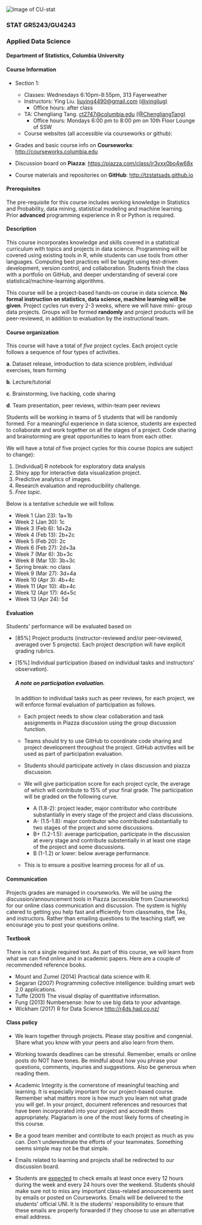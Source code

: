 ![Image of CU-stat](http://res.cloudinary.com/tz33cu/image/upload/c_scale,w_583/v1531255959/Screen_Shot_2018-07-10_at_4.52.02_PM_boejm8.png)

### STAT GR5243/GU4243
### Applied Data Science

#### Department of Statistics, Columbia University 

#### Course Information

* Section 1:

	* Classes: Wednesdays 6:10pm-8:55pm, 313 Fayerweather
	* Instructors: Ying Liu.  <liuying4490@gmail.com> [(@yingliug)](https://github.com/yingliug)
		* Office hours: after class
	* TA: Chengliang Tang. <ct2747@columbia.edu> [(@ChengliangTang)](http://github.com/ChengliangTang)
		* Office hours: Mondays 6:00 pm to 8:00 pm on 10th Floor Lounge of SSW
	* Course websites (all accessible via courseworks or github): 

* Grades and basic course info on **Courseworks**: <http://courseworks.columbia.edu>
* Discussion board on **Piazza**: <https://piazza.com/class/jr3vxx0bo4w68x>
* Course materials and repositories on **GitHub**: <http://tzstatsads.github.io>
 
#### Prerequisites
The pre-requisite for this course includes working knowledge in Statistics and Probability, data mining, statistical modeling and machine learning. Prior **advanced** programming experience in R or Python is required. 

#### Description  
This course incorporates knowledge and skills covered in a statistical curriculum with topics and projects in data science. Programming will be covered using existing tools in R, while students can use tools from other languages. Computing best practices will be taught using test-driven development, version control, and collaboration. Students finish the class with a portfolio on GitHub, and deeper understanding of several core statistical/machine-learning algorithms. 

This course will be a project-based hands-on course in data science. **No formal instruction on statistics, data science, machine learning will be given**. Project cycles run every 2-3 weeks, where we will have mini- group data projects. Groups will be formed **randomly** and project products will be peer-reviewed, in addition to evaluation by the instructional team.

#### Course organization
This course will have a total of *five* project cycles. Each project cycle follows a sequence of four types of activities. 

**a**. Dataset release, introduction to data science problem, individual exercises, team forming

**b**. Lecture/tutorial

**c**. Brainstorming, live hacking, code sharing

**d**. Team presentation, peer reviews, within-team peer reviews

Students will be working in teams of 5 students that will be randomly formed. For a meaningful experience in data science, students are expected to collaborate and work together on all the stages of a project. Code sharing and brainstorming are great opportunities to learn from each other. 

We will have a total of five project cycles for this course (topics are subject to change):

1. [Individual] R notebook for exploratory data analysis 
2. Shiny app for interactive data visualization project.
3. Predictive analytics of images.
4. Research evaluation and reproducibility challenge.
5. *Free topic*.

Below is a tentative schedule we will follow.

+ Week 1 (Jan 23): 1a+1b
+ Week 2 (Jan 30): 1c
+ Week 3 (Feb 6): 1d+2a
+ Week 4 (Feb 13): 2b+2c
+ Week 5 (Feb 20): 2c
+ Week 6 (Feb 27): 2d+3a
+ Week 7 (Mar 6): 3b+3c
+ Week 8 (Mar 13): 3b+3c
+ Spring break: no class
+ Week 9 (Mar 27): 3d+4a
+ Week 10 (Apr 3): 4b+4c
+ Week 11 (Apr 10): 4b+4c
+ Week 12 (Apr 17): 4d+5c
+ Week 13 (Apr 24): 5d

#### Evaluation

Students' performance will be evaluated based on 

* [85%] Project products (instructor-reviewed and/or peer-reviewed, averaged over 5 projects). Each project description will have explicit grading rubrics. 
* [15%] Individual participation (based on individual tasks and instructors' observation).

	##### A note on participation evaluation. 
	In addition to individual tasks such as peer reviews, for each project, we will enforce formal evaluation of participation as follows. 
	
	* Each project needs to show clear collaboration and task assignments in Piazza discussion using the group discussion function. 
	* Teams should try to use GitHub to coordinate code sharing and project development throughout the project. GitHub activities will be used as part of participation evaluation. 
	* Students should participate actively in class discussion and piazza discussion. 
	* We will give participation score for each project cycle, the average of which will contribute to 15% of your final grade. The participation will be graded on the following curve. 
	
		* A (1.8-2): project leader, major contributor who contribute substantially in every stage of the project and class discussions. 
		* A- (1.5-1.8): major contributor who contributed substantially to two stages of the project and some discussions. 
		* B+ (1.2-1.5): average participation, participate in the discussion at every stage and contribute substentially in at least one stage of the project and some discussions. 
		* B (1-1.2) or lower: below average performance.   
	* This is to ensure a positive learning process for all of us.  

#### Communication
Projects grades are managed in courseworks. We will be using the discussion/announcement tools in Piazza (accessible from Courseworks) for our online class communication and discussion. The system is highly catered to getting you help fast and efficiently from classmates, the TAs, and instructors. Rather than emailing questions to the teaching staff, we encourage you to post your questions online.

#### Textbook
There is not a single required text. As part of this course, we will learn from what we can find online and in academic papers. Here are a couple of recommended reference books. 

+ Mount and Zumel (2014) Practical data science with R.
+ Segaran (2007) Programming collective intelligence: building smart web 2.0 applications.
+ Tuffe (2001) The visual display of quantitative information.
+ Fung (2013) Numbersense: how to use big data to your advantage.
+ Wickham (2017) R for Data Science http://r4ds.had.co.nz/

#### Class policy

* We learn together through projects. Please stay positive and congenial. Share what you know with your peers and also learn from them.

* Working towards deadlines can be stressful. Remember, emails or online posts do NOT have tones. Be mindful about how you phrase your questions, comments, inquries and suggestions. Also be generous when reading them. 

* Academic Integrity is the cornerstone of meaningful teaching and learning. It is especially important for our project-based course. Remember what matters more is how much you learn not what grade you will get. In your project, document references and resources that have been incorporated into your project and accredit them appropriately. Plagiarism is one of the most likely forms of cheating in this course. 

* Be a good team member and contribute to each project as much as you can. Don't underestimate the efforts of your teammates. Something seems simple may not be that simple. 

* Emails related to learning and projects shall be redirected to our discussion board.
 
* Students are [expected](http://policylibrary.columbia.edu/student-email-communication-policy) to check emails at least once every 12 hours during the week and every 24 hours over the weekend. Students should make sure not to miss any important class-related announcements sent by emails or posted on Courseworks. Emails will be delivered to the students' official UNI. It is the students' responsibility to ensure that these emails are properly forwarded if they choose to use an alternative email address. 




